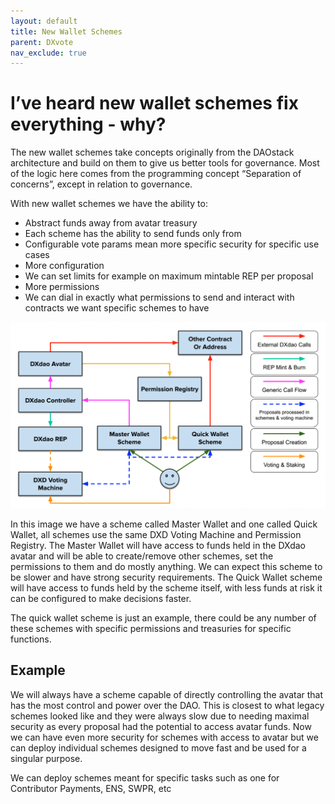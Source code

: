 ```yaml
---
layout: default
title: New Wallet Schemes
parent: DXvote
nav_exclude: true
---
```


# I’ve heard new wallet schemes fix everything - why?
The new wallet schemes take concepts originally from the DAOstack architecture and build on them to give us better tools for governance. Most of the logic here comes from the programming concept “Separation of concerns”, except in relation to governance. 

With new wallet schemes we have the ability to:
- Abstract funds away from avatar treasury
- Each scheme has the ability to send funds only from 
- Configurable vote params mean more specific security for specific use cases
- More configuration
- We can set limits for example on maximum mintable REP per proposal
- More permissions
- We can dial in exactly what permissions to send and interact with contracts we want specific schemes to have

![Wallet architecture](/assets/images/dxgov/architecture.png)

In this image we have a scheme called Master Wallet and one called Quick Wallet, all schemes use the same DXD Voting Machine and Permission Registry. The Master Wallet will have access to funds held in the DXdao avatar and will be able to create/remove other schemes, set the permissions to them and do mostly anything. We can expect this scheme to be slower and have strong security requirements. The Quick Wallet scheme will have access to funds held by the scheme itself, with less funds at risk it can be configured to make decisions faster.

The quick wallet scheme is just an example, there could be any number of these schemes with specific permissions and treasuries for specific functions. 

## Example
We will always have a scheme capable of directly controlling the avatar that has the most control and power over the DAO. This is closest to what legacy schemes looked like and they were always slow due to needing maximal security as every proposal had the potential to access avatar funds. Now we can have even more security for schemes with access to avatar but we can deploy individual schemes designed to move fast and be used for a singular purpose. 

We can deploy schemes meant for specific tasks such as one for Contributor Payments, ENS, SWPR, etc
